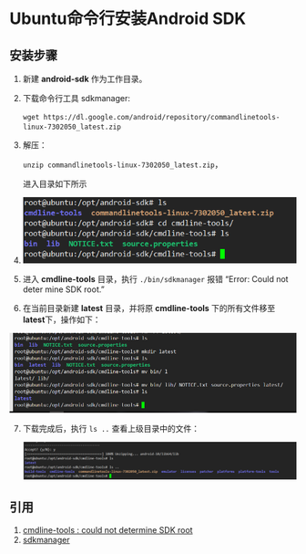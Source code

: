 # Ubuntu命令行安装Android SDK

## 安装步骤

1. 新建 **android-sdk** 作为工作目录。

2. 下载命令行工具 sdkmanager:

   `wget https://dl.google.com/android/repository/commandlinetools-linux-7302050_latest.zip`

3. 解压：

   `unzip commandlinetools-linux-7302050_latest.zip`，

   进入目录如下所示

4. ![image-20230620102354072](Ubuntu命令行安装Android-SDK.assets/image-20230620102354072.png)

5. 进入 **cmdline-tools** 目录，执行 `./bin/sdkmanager` 报错 “Error: Could not deter mine SDK root.”

6. 在当前目录新建 **latest** 目录，并将原 **cmdline-tools** 下的所有文件移至 **latest**下，操作如下：

![image-20230620102343996](Ubuntu命令行安装Android-SDK.assets/image-20230620102343996.png)

7. 下载完成后，执行 `ls ..` 查看上级目录中的文件：

   

   ![image-20230620102425568](Ubuntu命令行安装Android-SDK.assets/image-20230620102425568.png)

## 引用

1. [cmdline-tools : could not determine SDK root
    ](https://stackoverflow.com/questions/65262340/cmdline-tools-could-not-determine-sdk-root)
2. [sdkmanager](https://developer.android.com/studio/command-line/sdkmanager#list_installed_and_available_packages)